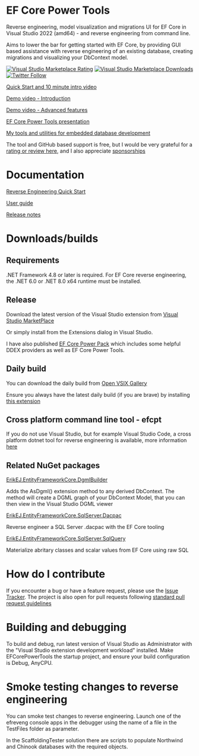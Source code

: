 # EF Core Power Tools

Reverse engineering, model visualization and migrations UI for EF Core in Visual Studio 2022 (amd64)  - and reverse engineering from command line.

Aims to lower the bar for getting started with EF Core, by providing GUI based assistance with reverse engineering of an existing database, creating migrations and visualizing your DbContext model.

[![Visual Studio Marketplace Rating](https://img.shields.io/visual-studio-marketplace/r/ErikEJ.EFCorePowerTools)](https://marketplace.visualstudio.com/items?itemName=ErikEJ.EFCorePowerTools&ssr=false#review-details)
[![Visual Studio Marketplace Downloads](https://img.shields.io/visual-studio-marketplace/i/ErikEJ.EFCorePowerTools)](https://marketplace.visualstudio.com/items?itemName=ErikEJ.EFCorePowerTools&ssr=false#review-details)
[![Twitter Follow](https://img.shields.io/twitter/follow/ErikEJ.svg?style=social&label=Follow)](https://twitter.com/ErikEJ) 

[Quick Start and 10 minute intro video](https://github.com/ErikEJ/EFCorePowerTools/wiki/Reverse-Engineering-Quick-Start)

[Demo video - Introduction](https://youtu.be/uph-AGyOd8c)

[Demo video - Advanced features](https://youtu.be/3-Izu_qLDqY)

[EF Core Power Tools presentation](https://erikej.github.io/EFCorePowerTools/index.html)

[My tools and utilities for embedded database development](https://erikej.github.io/SqlCeToolbox/)

The tool and GitHub based support is free, but I would be very grateful for a [rating or review here](https://marketplace.visualstudio.com/items?itemName=ErikEJ.EFCorePowerTools&ssr=false#review-details), and I also appreciate [sponsorships](https://github.com/sponsors/ErikEJ)

# Documentation

[Reverse Engineering Quick Start](https://github.com/ErikEJ/EFCorePowerTools/wiki/Reverse-Engineering-Quick-Start)

[User guide](https://github.com/ErikEJ/EFCorePowerTools/wiki)

[Release notes](https://github.com/ErikEJ/EFCorePowerTools/wiki/Release-notes)

# Downloads/builds

## Requirements 

.NET Framework 4.8 or later is required. For EF Core reverse engineering, the .NET 6.0 or .NET 8.0 x64 runtime must be installed.

## Release

Download the latest version of the Visual Studio extension from [Visual Studio MarketPlace](https://marketplace.visualstudio.com/items?itemName=ErikEJ.EFCorePowerTools)

Or simply install from the Extensions dialog in Visual Studio.

I have also published [EF Core Power Pack](https://marketplace.visualstudio.com/items?itemName=ErikEJ.EFCorePowerPack) which includes some helpful DDEX providers as well as EF Core Power Tools.

## Daily build

You can download the daily build from [Open VSIX Gallery](https://www.vsixgallery.com/extension/f4c4712c-ceae-4803-8e52-0e2049d5de9f)

Ensure you always have the latest daily build (if you are brave) by installing [this extension](https://marketplace.visualstudio.com/items?itemName=MadsKristensen.VSIXGallery-nightlybuilds)

## Cross platform command line tool - efcpt

If you do not use Visual Studio, but for example Visual Studio Code, a cross platform dotnet tool for reverse engineering is available, more information [here](https://github.com/ErikEJ/EFCorePowerTools/blob/master/src/Core/efcpt.7/readme.md)

## Related NuGet packages

[ErikEJ.EntityFrameworkCore.DgmlBuilder](https://github.com/ErikEJ/EFCorePowerTools/blob/master/src/GUI/ErikEJ.EntityFrameworkCore.DgmlBuilder/readme.md)

Adds the AsDgml() extension method to any derived DbContext. The method will create a DGML graph of your DbContext Model, that you can then view in the Visual Studio DGML viewer

[ErikEJ.EntityFrameworkCore.SqlServer.Dacpac](https://github.com/ErikEJ/EFCorePowerTools/blob/master/src/GUI/ErikEJ.EntityFrameworkCore.SqlServer.Dacpac/readme.md)

Reverse engineer a SQL Server .dacpac with the EF Core tooling

[ErikEJ.EntityFrameworkCore.SqlServer.SqlQuery](https://github.com/ErikEJ/EFCorePowerTools/blob/master/src/GUI/ErikEJ.EntityFrameworkCore.SqlServer.SqlQuery/readme.md)

Materialize abritary classes and scalar values from EF Core using raw SQL

# How do I contribute

If you encounter a bug or have a feature request, please use the [Issue Tracker](https://github.com/ErikEJ/EFCorePowerTools/issues/new). The project is also open for pull requests following [standard pull request guidelines](https://github.com/dotnet/aspnetcore/blob/master/CONTRIBUTING.md)

# Building and debugging

To build and debug, run latest version of Visual Studio as Administrator with the "Visual Studio extension development workload" installed. Make EFCorePowerTools the startup project, and ensure your build configuration is Debug, AnyCPU.

# Smoke testing changes to reverse engineering
You can smoke test changes to reverse engineering. Launch one of the efreveng console apps in the debugger using the name of a file in the TestFiles folder as parameter.

In the ScaffoldingTester solution there are scripts to populate Northwind and Chinook databases with the required objects.

